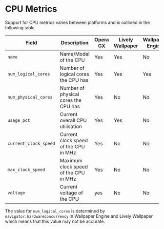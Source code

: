 # CPU Metrics

Support for CPU metrics varies between platforms and is outlined in the following table

| Field | Description | Opera GX | Lively Wallpaper | Wallpaper Engine |
| - | - | - | - | - | 
| `name` | Name/Model of the CPU | Yes | Yes | No |
| `num_logical_cores` | Number of logical cores the CPU has | Yes | Yes | Yes |
| `num_physical_cores` | Number of physical cores the CPU has | Yes | No | No |
| `usage_pct` | Current overall CPU utilisation | Yes | Yes | No |
| `current_clock_speed` | Current clock speed of the CPU in MHz | Yes | No | No |
| `max_clock_speed` | Maximum clock speed of the CPU in MHz | Yes | No | No |
| `voltage` | Current voltage of the CPU | yes | No | No |

The value for `num_logical_cores` is determined by `navigator.hardwareConcurrency` in Wallpaper Engine and Lively Wallpaper which means that this value may not be accurate. 
